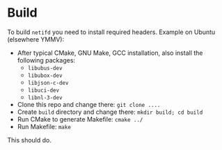 # Build

To build `netifd` you need to install required headers. Example on Ubuntu (elsewhere YMMV):

- After typical CMake, GNU Make, GCC installation, also install the following packages:
    - `libubus-dev`
    - `libubox-dev`
    - `libjson-c-dev`
    - `libuci-dev`
    - `libnl-3-dev`
- Clone this repo and change there: `git clone ....`
- Create `build` directory and change there: `mkdir build; cd build`
- Run CMake to generate Makefile: `cmake ../`
- Run Makefile: `make`

This should do.
